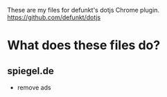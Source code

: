 These are my files for defunkt's dotjs Chrome plugin. https://github.com/defunkt/dotjs

# What does these files do?

## spiegel.de

- remove ads